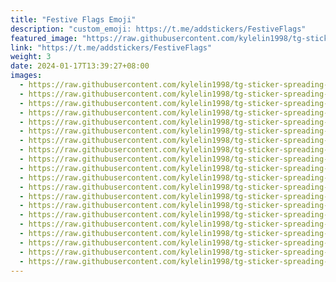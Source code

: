 ```yaml
---
title: "Festive Flags Emoji"
description: "custom_emoji: https://t.me/addstickers/FestiveFlags"
featured_image: "https://raw.githubusercontent.com/kylelin1998/tg-sticker-spreading-worldwide-images/main/img/20eecb69-cebe-403c-a8e4-6b90ff33557d.jpg"
link: "https://t.me/addstickers/FestiveFlags"
weight: 3
date: 2024-01-17T13:39:27+08:00
images:
  - https://raw.githubusercontent.com/kylelin1998/tg-sticker-spreading-worldwide-images/main/img/20eecb69-cebe-403c-a8e4-6b90ff33557d.jpg
  - https://raw.githubusercontent.com/kylelin1998/tg-sticker-spreading-worldwide-images/main/img/6dda13d2-42c5-40d7-9436-36baf714a7ae.jpg
  - https://raw.githubusercontent.com/kylelin1998/tg-sticker-spreading-worldwide-images/main/img/837e94cc-f050-4e72-93ef-b78e9ba76bd4.jpg
  - https://raw.githubusercontent.com/kylelin1998/tg-sticker-spreading-worldwide-images/main/img/b26b977f-8b78-439e-9b83-bc080e93017f.jpg
  - https://raw.githubusercontent.com/kylelin1998/tg-sticker-spreading-worldwide-images/main/img/89a8c308-e4e8-4e06-9e83-43464ba4892d.jpg
  - https://raw.githubusercontent.com/kylelin1998/tg-sticker-spreading-worldwide-images/main/img/d964f208-6f5c-4ad2-8268-fd703f67ed05.jpg
  - https://raw.githubusercontent.com/kylelin1998/tg-sticker-spreading-worldwide-images/main/img/f2adb5c0-f5fd-476b-9495-d99e873ab3e1.jpg
  - https://raw.githubusercontent.com/kylelin1998/tg-sticker-spreading-worldwide-images/main/img/80a39f04-26e6-4d70-a047-107dfb7c6e52.jpg
  - https://raw.githubusercontent.com/kylelin1998/tg-sticker-spreading-worldwide-images/main/img/9d22ed90-f050-400f-bd84-cc1d1f74aee6.jpg
  - https://raw.githubusercontent.com/kylelin1998/tg-sticker-spreading-worldwide-images/main/img/7b50dc8c-8021-4a1b-93fe-46ddfdc4217d.jpg
  - https://raw.githubusercontent.com/kylelin1998/tg-sticker-spreading-worldwide-images/main/img/9640d040-da59-4e42-b142-4577c778ffcc.jpg
  - https://raw.githubusercontent.com/kylelin1998/tg-sticker-spreading-worldwide-images/main/img/8e7c094e-6727-45e4-9c52-e4bc55eac72c.jpg
  - https://raw.githubusercontent.com/kylelin1998/tg-sticker-spreading-worldwide-images/main/img/37974b76-6c8d-4560-936b-09b8fe7ab4e9.jpg
  - https://raw.githubusercontent.com/kylelin1998/tg-sticker-spreading-worldwide-images/main/img/ffb16068-6988-46b0-96b1-833741c653d9.jpg
  - https://raw.githubusercontent.com/kylelin1998/tg-sticker-spreading-worldwide-images/main/img/fd593b5e-3077-4d08-9a98-08f06b6aae3a.jpg
  - https://raw.githubusercontent.com/kylelin1998/tg-sticker-spreading-worldwide-images/main/img/e497c552-059d-437f-aaa5-c3bf3ed771ef.jpg
  - https://raw.githubusercontent.com/kylelin1998/tg-sticker-spreading-worldwide-images/main/img/5cb35e3c-b2c3-4638-8bc1-8abe6d35a796.jpg
  - https://raw.githubusercontent.com/kylelin1998/tg-sticker-spreading-worldwide-images/main/img/15378ac9-ccee-44b1-937c-b0dd88402599.jpg
  - https://raw.githubusercontent.com/kylelin1998/tg-sticker-spreading-worldwide-images/main/img/bf654a16-28e6-48b9-bc22-cd0aff526cfa.jpg
  - https://raw.githubusercontent.com/kylelin1998/tg-sticker-spreading-worldwide-images/main/img/eb6e6329-6bb7-49a5-aad5-c7c5d7ee9bea.jpg
---
```

